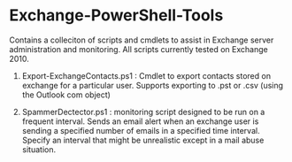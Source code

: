# Exchange-PowerShell-Tools

Contains a colleciton of scripts and cmdlets to assist in Exchange server administration and monitoring. All scripts currently tested on Exchange 2010.

1. Export-ExchangeContacts.ps1 : Cmdlet to export contacts stored on exchange for a particular user. Supports exporting to .pst or .csv (using the Outlook com object)

2. SpammerDectector.ps1 : monitoring script designed to be run on a frequent interval. Sends an email alert when an exchange user is sending a specified number of emails in a specified time interval. Specify an interval that might be unrealistic except in a mail abuse situation. 
